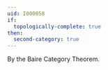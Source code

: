 ```yaml
---
uid: I000058
if:
  topologically-complete: true
then:
  second-category: true
---
```

By the Baire Category Theorem.

